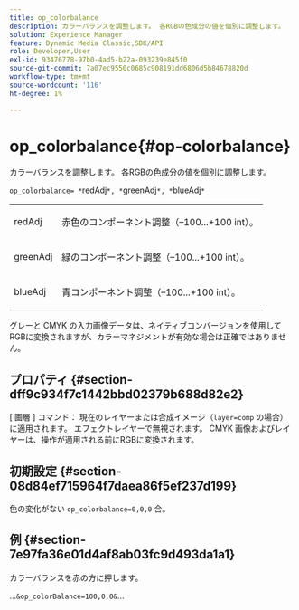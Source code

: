```yaml
---
title: op_colorbalance
description: カラーバランスを調整します。 各RGBの色成分の値を個別に調整します。
solution: Experience Manager
feature: Dynamic Media Classic,SDK/API
role: Developer,User
exl-id: 93476778-97b0-4ad5-b22a-093239e845f0
source-git-commit: 7a07ec9550c0685c908191dd6806d5b84678820d
workflow-type: tm+mt
source-wordcount: '116'
ht-degree: 1%

---
```


# op_colorbalance{#op-colorbalance}

カラーバランスを調整します。 各RGBの色成分の値を個別に調整します。

`op_colorbalance= *`redAdj`*, *`greenAdj`*, *`blueAdj`*`

<table id="simpletable_BBDAA6FE9A0E48E3BD8304BDED776713"> 
 <tr class="strow"> 
  <td class="stentry"> <p><span class="varname"> redAdj</span> </p></td> 
  <td class="stentry"> <p>赤色のコンポーネント調整（–100...+100 int）。 </p></td> 
 </tr> 
 <tr class="strow"> 
  <td class="stentry"> <p><span class="varname"> greenAdj</span> </p></td> 
  <td class="stentry"> <p>緑のコンポーネント調整（–100...+100 int）。 </p></td> 
 </tr> 
 <tr class="strow"> 
  <td class="stentry"> <p><span class="varname"> blueAdj</span> </p></td> 
  <td class="stentry"> <p>青コンポーネント調整（–100...+100 int）。 </p></td> 
 </tr> 
</table>

グレーと CMYK の入力画像データは、ネイティブコンバージョンを使用してRGBに変換されますが、カラーマネジメントが有効な場合は正確ではありません。

## プロパティ {#section-dff9c934f7c1442bbd02379b688d82e2}

[ 画層 ] コマンド： 現在のレイヤーまたは合成イメージ（`layer=comp` の場合）に適用されます。 エフェクトレイヤーで無視されます。 CMYK 画像およびレイヤーは、操作が適用される前にRGBに変換されます。

## 初期設定 {#section-08d84ef715964f7daea86f5ef237d199}

色の変化がない `op_colorbalance=0,0,0` 合。

## 例 {#section-7e97fa36e01d4af8ab03fc9d493da1a1}

カラーバランスを赤の方に押します。

...`&op_colorBalance=100,0,0&`...

